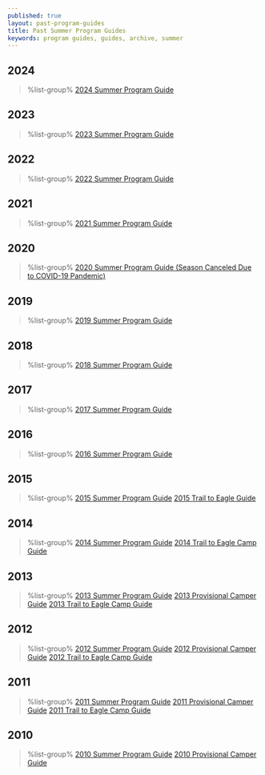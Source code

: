```yaml
---
published: true
layout: past-program-guides
title: Past Summer Program Guides
keywords: program guides, guides, archive, summer
---
```


## 2024
> %list-group%
> <a href="{{ site.url }}/pdf/2024/2024-program-guide.pdf" class="list-group-item">2024 Summer Program Guide</a>

## 2023
> %list-group%
> <a href="{{ site.url }}/pdf/2023/2023-program-guide.pdf" class="list-group-item">2023 Summer Program Guide</a>

## 2022
> %list-group%
> <a href="{{ site.url }}/pdf/2022/2022-program-guide.pdf" class="list-group-item">2022 Summer Program Guide</a>

## 2021
> %list-group%
> <a href="{{ site.url }}/pdf/2021/2021-program-guide.pdf" class="list-group-item">2021 Summer Program Guide</a>

## 2020
> %list-group%
> <a href="{{ site.url }}/pdf/2020/2020-program-guide.pdf" class="list-group-item">2020 Summer Program Guide (Season Canceled Due to COVID-19 Pandemic)</a>

## 2019
> %list-group%
> <a href="{{ site.url }}/pdf/2019/2019-program-guide.pdf" class="list-group-item">2019 Summer Program Guide</a>

## 2018
> %list-group%
> <a href="{{ site.url }}/pdf/2018/2018-program-guide.pdf" class="list-group-item">2018 Summer Program Guide</a>

## 2017
> %list-group%
> <a href="{{ site.url }}/pdf/2017/2017-program-guide.pdf" class="list-group-item">2017 Summer Program Guide</a>

## 2016
> %list-group%
> <a href="{{ site.url }}/pdf/2016/2016-program-guide.pdf" class="list-group-item">2016 Summer Program Guide</a>

## 2015

> %list-group%
> <a href="{{ site.url }}/pdf/2015/program-guide.pdf" class="list-group-item">2015 Summer Program Guide</a>
> <a href="{{ site.url }}/pdf/2015/t2e-program-guide.pdf" class="list-group-item">2015 Trail to Eagle Guide</a>

## 2014

> %list-group%
> <a href="{{ site.url }}/pdf/2014/14_program_guide.pdf" class="list-group-item">2014 Summer Program Guide</a>
> <a href="{{ site.url }}/pdf/2014/2014_T2E_Guide.pdf" class="list-group-item">2014 Trail to Eagle Camp Guide</a>

## 2013

> %list-group%
> <a href="{{ site.url }}/pdf/2013/guides_2013ProgramGuide.pdf" class="list-group-item">2013 Summer Program Guide</a>
> <a href="{{ site.url }}/pdf/2013/guides_2013ProvisionalGuide.pdf" class="list-group-item">2013 Provisional Camper Guide</a>
> <a href="{{ site.url }}/pdf/2013/guides_2013T2E.pdf" class="list-group-item">2013 Trail to Eagle Camp Guide</a>

## 2012

> %list-group%
> <a href="{{ site.url }}/pdf/2012/guides_2012ProgramGuide.pdf" class="list-group-item">2012 Summer Program Guide</a>
> <a href="{{ site.url }}/pdf/2012/guides_2012Provo.pdf" class="list-group-item">2012 Provisional Camper Guide</a>
> <a href="{{ site.url }}/pdf/2012/guides_2012T2E.pdf" class="list-group-item">2012 Trail to Eagle Camp Guide</a>

## 2011

> %list-group%
> <a href="{{ site.url }}/pdf/2011/2011_programguide.pdf" class="list-group-item">2011 Summer Program Guide</a>
> <a href="{{ site.url }}/pdf/2011/2011_provoguide.pdf" class="list-group-item">2011 Provisional Camper Guide</a>
> <a href="{{ site.url }}/pdf/2011/2011_T2EGuide.pdf" class="list-group-item">2011 Trail to Eagle Camp Guide</a>

## 2010

> %list-group%
> <a href="{{ site.url }}/pdf/2010/guides_2010-programguide.pdf" class="list-group-item">2010 Summer Program Guide</a>
> <a href="{{ site.url }}/pdf/2010/2010_provoguide.pdf" class="list-group-item">2010 Provisional Camper Guide</a>
